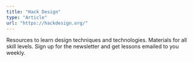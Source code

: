 ```yaml
---
title: "Hack Design"
type: "Article"
url: "https://hackdesign.org/"
---
```


Resources to learn design techniques and technologies. Materials for all skill levels. Sign up for the newsletter and get lessons emailed to you weekly. 
